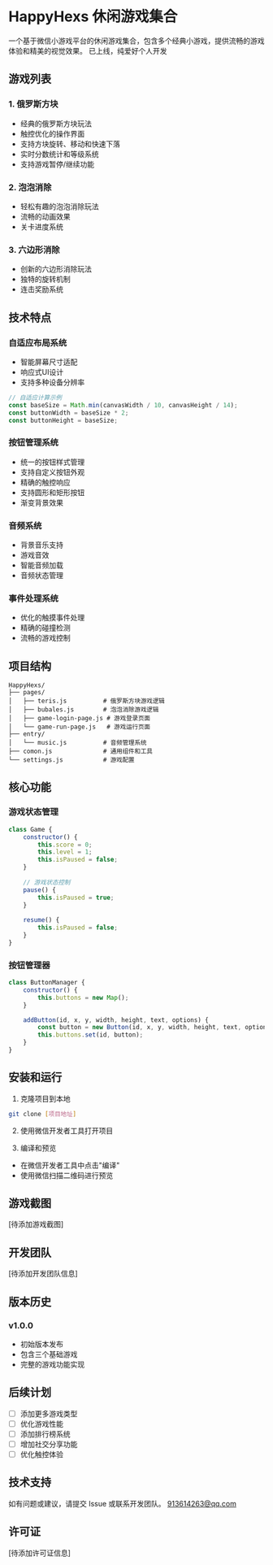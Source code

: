 # HappyHexs 休闲游戏集合

一个基于微信小游戏平台的休闲游戏集合，包含多个经典小游戏，提供流畅的游戏体验和精美的视觉效果。
已上线，纯爱好个人开发

## 游戏列表

### 1. 俄罗斯方块
- 经典的俄罗斯方块玩法
- 触控优化的操作界面
- 支持方块旋转、移动和快速下落
- 实时分数统计和等级系统
- 支持游戏暂停/继续功能

### 2. 泡泡消除
- 轻松有趣的泡泡消除玩法
- 流畅的动画效果
- 关卡进度系统

### 3. 六边形消除
- 创新的六边形消除玩法
- 独特的旋转机制
- 连击奖励系统

## 技术特点

### 自适应布局系统
- 智能屏幕尺寸适配
- 响应式UI设计
- 支持多种设备分辨率

```javascript
// 自适应计算示例
const baseSize = Math.min(canvasWidth / 10, canvasHeight / 14);
const buttonWidth = baseSize * 2;
const buttonHeight = baseSize;
```

### 按钮管理系统
- 统一的按钮样式管理
- 支持自定义按钮外观
- 精确的触控响应
- 支持圆形和矩形按钮
- 渐变背景效果

### 音频系统
- 背景音乐支持
- 游戏音效
- 智能音频加载
- 音频状态管理

### 事件处理系统
- 优化的触摸事件处理
- 精确的碰撞检测
- 流畅的游戏控制

## 项目结构

```
HappyHexs/
├── pages/
│   ├── teris.js          # 俄罗斯方块游戏逻辑
│   ├── bubales.js        # 泡泡消除游戏逻辑
│   ├── game-login-page.js # 游戏登录页面
│   └── game-run-page.js   # 游戏运行页面
├── entry/
│   └── music.js          # 音频管理系统
├── comon.js              # 通用组件和工具
└── settings.js           # 游戏配置
```

## 核心功能

### 游戏状态管理
```javascript
class Game {
    constructor() {
        this.score = 0;
        this.level = 1;
        this.isPaused = false;
    }
    
    // 游戏状态控制
    pause() {
        this.isPaused = true;
    }
    
    resume() {
        this.isPaused = false;
    }
}
```

### 按钮管理器
```javascript
class ButtonManager {
    constructor() {
        this.buttons = new Map();
    }

    addButton(id, x, y, width, height, text, options) {
        const button = new Button(id, x, y, width, height, text, options);
        this.buttons.set(id, button);
    }
}
```

## 安装和运行

1. 克隆项目到本地
```bash
git clone [项目地址]
```

2. 使用微信开发者工具打开项目

3. 编译和预览
- 在微信开发者工具中点击"编译"
- 使用微信扫描二维码进行预览

## 游戏截图
[待添加游戏截图]

## 开发团队
[待添加开发团队信息]

## 版本历史

### v1.0.0
- 初始版本发布
- 包含三个基础游戏
- 完整的游戏功能实现

## 后续计划
- [ ] 添加更多游戏类型
- [ ] 优化游戏性能
- [ ] 添加排行榜系统
- [ ] 增加社交分享功能
- [ ] 优化触控体验

## 技术支持
如有问题或建议，请提交 Issue 或联系开发团队。
913614263@qq.com

## 许可证
[待添加许可证信息]
